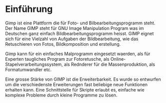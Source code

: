 
# Einführung

Gimp ist eine Plattform die für Foto- und Bilbearbeitungsprogramm steht. 
Der Name GIMP steht für GNU Image Manipulation Program was im Deutschen ganz einfach Bildbearbeitungsprogramm heisst. GIMP eignet sich für eine Vielzahl von Aufgaben der Bildbearbeitung, wie das Retuschieren von Fotos, Bildkomposition und erstellung.

Gimp kann für ein einfaches Malprogramm eingesetzt waerden, als für Experten taugliches Program zur Fotoretusche, als Online-Stapelverarbeitungssystem, als Rednderer für die Massenproduktion, als Formatumwandler etc.

Eine grosse Stärke von GIMP  ist die Erweiterbarkeit. Es wurde so entwurfen um die verschiedenste Erweiterungen fast beliebige neue Funktionen erhalten kann. 
Eine Schnittstelle für Skripte erlaubt es, einfache wie komplexe Probleme durch kleine Programme zu lösen.



